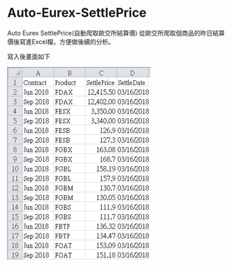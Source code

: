 # Auto-Eurex-SettlePrice
Auto Eurex SettlePrice(自動爬取歐交所結算價)
從歐交所爬取個商品的昨日結算價後寫進Excel檔，方便做後續的分析。


寫入後畫面如下


![image](image.png)
